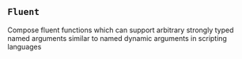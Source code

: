 `Fluent`
--------

Compose fluent functions which can support arbitrary strongly typed named
arguments similar to named dynamic arguments in scripting languages
